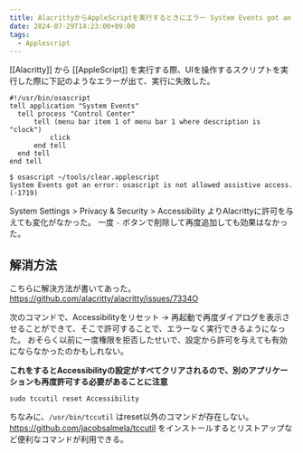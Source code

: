 ```yaml
---
title: AlacrittyからAppleScriptを実行するときにエラー System Events got an error osascript is not allowed assistive access
date: 2024-07-29T14:23:00+09:00
tags:
  - Applescript
---
```



[[Alacritty]] から [[AppleScript]] を実行する際、UIを操作するスクリプトを実行した際に下記のようなエラーが出て、実行に失敗した。

```osascript
#!/usr/bin/osascript
tell application "System Events"
  tell process "Control Center"
      tell (menu bar item 1 of menu bar 1 where description is "clock")
          click
      end tell
  end tell
end tell
```

```shell
$ osascript ~/tools/clear.applescript
System Events got an error: osascript is not allowed assistive access. (-1719)
```

System Settings > Privacy & Security > Accessibility
よりAlacrittyに許可を与えても変化がなかった。
一度 `-` ボタンで削除して再度追加しても効果はなかった。

## 解消方法

こちらに解決方法が書いてあった。
https://github.com/alacritty/alacritty/issues/7334O

次のコマンドで、Accessibilityをリセット -> 再起動で再度ダイアログを表示させることができて、そこで許可することで、エラーなく実行できるようになった。
おそらく以前に一度権限を拒否したせいで、設定から許可を与えても有効にならなかったのかもしれない。

**これをするとAccessibilityの設定がすべてクリアされるので、別のアプリケーションも再度許可する必要があることに注意**

```shell
sudo tccutil reset Accessibility
```

ちなみに、`/usr/bin/tccutil` はreset以外のコマンドが存在しない。
https://github.com/jacobsalmela/tccutil をインストールするとリストアップなど便利なコマンドが利用できる。